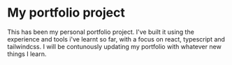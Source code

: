 # My portfolio project

This has been my personal portfolio project.
I've built it using the experience and tools i've learnt so far, with a focus on react, typescript and tailwindcss.
I will be contunously updating my portfolio with whatever new things I learn.
